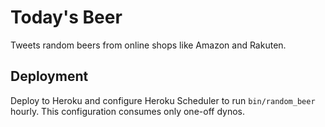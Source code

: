 # Today's Beer

Tweets random beers from online shops like Amazon and Rakuten.

## Deployment

Deploy to Heroku and configure Heroku Scheduler to run `bin/random_beer` hourly. This configuration consumes only one-off dynos.
